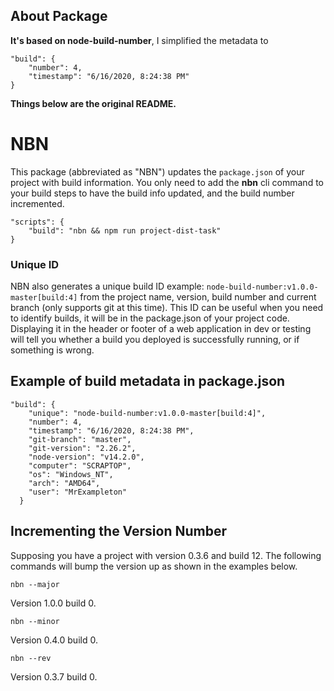 ## About Package
**It's based on node-build-number**, I simplified the metadata to 

    "build": {
        "number": 4,
        "timestamp": "6/16/2020, 8:24:38 PM"
    }
      
**Things below are the original README.**

# NBN
This package (abbreviated as "NBN") updates the `package.json` of your project with build information. 
You only need to add the **nbn** cli command to your build steps to have the build info updated,
and the build number incremented. 

    "scripts": {
        "build": "nbn && npm run project-dist-task"
    }

### Unique ID
NBN also generates a unique build ID example: `node-build-number:v1.0.0-master[build:4]`
from the project name, version, build number and current branch (only supports git at this time).
This ID can be useful when you need to identify builds, it will be in the package.json of your project code. 
Displaying it in the header or footer of a web application in dev or testing will tell you whether a build 
you deployed is successfully running, or if something is wrong.

## Example of build metadata in package.json

    "build": {
        "unique": "node-build-number:v1.0.0-master[build:4]",
        "number": 4,
        "timestamp": "6/16/2020, 8:24:38 PM",
        "git-branch": "master",
        "git-version": "2.26.2",
        "node-version": "v14.2.0",
        "computer": "SCRAPTOP",
        "os": "Windows_NT",
        "arch": "AMD64",
        "user": "MrExampleton"
      }
      
## Incrementing the Version Number

Supposing you have a project with version 0.3.6 and build 12. The following commands will bump the version up 
as shown in the examples below.

    nbn --major
    
Version 1.0.0 build 0.
    
    nbn --minor
    
Version 0.4.0 build 0.

    nbn --rev
    
Version 0.3.7 build 0.